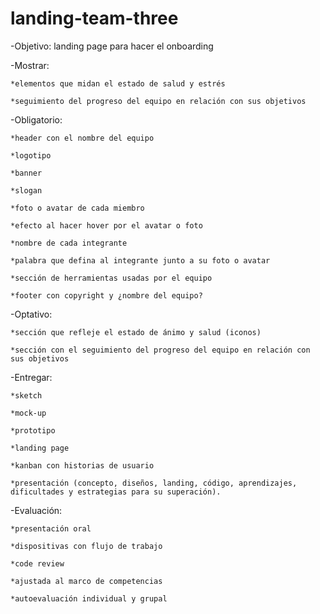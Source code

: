 # landing-team-three

-Objetivo: landing page para hacer el onboarding

-Mostrar:

    *elementos que midan el estado de salud y estrés

    *seguimiento del progreso del equipo en relación con sus objetivos

-Obligatorio:

    *header con el nombre del equipo

    *logotipo

    *banner

    *slogan

    *foto o avatar de cada miembro

    *efecto al hacer hover por el avatar o foto

    *nombre de cada integrante

    *palabra que defina al integrante junto a su foto o avatar

    *sección de herramientas usadas por el equipo

    *footer con copyright y ¿nombre del equipo?

-Optativo:

    *sección que refleje el estado de ánimo y salud (iconos)

    *sección con el seguimiento del progreso del equipo en relación con sus objetivos

-Entregar: 

    *sketch

    *mock-up

    *prototipo

    *landing page

    *kanban con historias de usuario

    *presentación (concepto, diseños, landing, código, aprendizajes, dificultades y estrategias para su superación).

-Evaluación: 

    *presentación oral

    *dispositivas con flujo de trabajo 

    *code review

    *ajustada al marco de competencias

    *autoevaluación individual y grupal